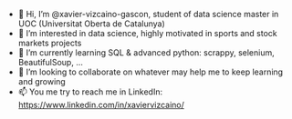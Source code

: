 - 👋 Hi, I’m @xavier-vizcaino-gascon, student of data science master in UOC (Universitat Oberta de Catalunya) 
- 👀 I’m interested in data science, highly motivated in sports and stock markets projects
- 🌱 I’m currently learning SQL & advanced python: scrappy, selenium, BeautifulSoup, ...
- 💞️ I’m looking to collaborate on whatever may help me to keep learning and growing
- 📫 You me try to reach me in LinkedIn: https://www.linkedin.com/in/xaviervizcaino/

<!---
xavier-vizcaino-gascon/xavier-vizcaino-gascon is a ✨ special ✨ repository because its `README.md` (this file) appears on your GitHub profile.
You can click the Preview link to take a look at your changes.
--->
